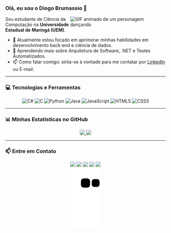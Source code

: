 ### Olá, eu sou o Diogo Brumassio 👋

<img src="https://c.tenor.com/0HpGGC3NQnQAAAAC/nutsa-dianho.gif" min-width="300px" max-width="300px" width="300px" align="right" alt="GIF animado de um personagem dançando">

Sou estudante de Ciência da Computação na **Universidade Estadual de Maringá (UEM)**. 

- 🔭 Atualmente estou focado em aprimorar minhas habilidades em desenvolvimento back-end e ciência de dados.
- 🌱 Aprendendo mais sobre Arquitetura de Software, .NET e Testes Automatizados.
- 📫 Como falar comigo: sinta-se à vontade para me contatar por [LinkedIn](https://www.linkedin.com/in/diogobrumassio/) ou E-mail.

---

### 💻 Tecnologias e Ferramentas

<div align="center">
  <img align="center" alt="C#" height="40" width="50" src="https://cdn.jsdelivr.net/gh/devicons/devicon/icons/csharp/csharp-original.svg" />
  <img align="center" alt="C" height="40" width="50" src="https://cdn.jsdelivr.net/gh/devicons/devicon/icons/c/c-original.svg" />
  <img align="center" alt="Python" height="40" width="50" src="https://cdn.jsdelivr.net/gh/devicons/devicon/icons/python/python-original.svg" />
  <img align="center" alt="Java" height="40" width="50" src="https://cdn.jsdelivr.net/gh/devicons/devicon/icons/java/java-original.svg" />
  <img align="center" alt="JavaScript" height="40" width="50" src="https://cdn.jsdelivr.net/gh/devicons/devicon/icons/javascript/javascript-original.svg" />
  <img align="center" alt="HTML5" height="40" width="50" src="https://cdn.jsdelivr.net/gh/devicons/devicon/icons/html5/html5-original.svg" />
  <img align="center" alt="CSS3" height="40" width="50" src="https://cdn.jsdelivr.net/gh/devicons/devicon/icons/css3/css3-original.svg" />
</div>

---

### 📊 Minhas Estatísticas no GitHub

<div align="center">
  <a href="https://github.com/Brumassio">
    <img height="180em" src="https://github-readme-stats.vercel.app/api?username=Brumassio&show_icons=true&theme=omni&include_all_commits=true&count_private=true"/>
    <img height="180em" src="https://github-readme-stats.vercel.app/api/top-langs/?username=Brumassio&layout=compact&langs_count=7&theme=omni"/>
  </a>
</div>

---

### 📫 Entre em Contato

<div align="center">
 <a href="https://www.linkedin.com/in/diogobrumassio/" target="_blank"><img src="https://img.shields.io/badge/-LinkedIn-%230077B5?style=for-the-badge&logo=linkedin&logoColor=white" target="_blank"></a>
 <a href = "mailto:dibrunspeed@gmail.com"><img src="https://img.shields.io/badge/-Gmail-%23333?style=for-the-badge&logo=gmail&logoColor=white" target="_blank"></a>
 <a href="https://instagram.com/diogo_brumassio/" target="_blank"><img src="https://img.shields.io/badge/-Instagram-%23E4405F?style=for-the-badge&logo=instagram&logoColor=white" target="_blank"></a>
 <a href="https://github.com/Brumassio/" target="_blank"><img src="https://img.shields.io/badge/GitHub-100000?style=for-the-badge&logo=github&logoColor=white" target="_blank"></a>
 <a href="https://discord.gg/GvWnKdpT" target="_blank"><img src="https://img.shields.io/badge/Discord-7289DA?style=for-the-badge&logo=discord&logoColor=white" target="_blank"></a>
</div>

<div align="center">
  <img src="https://raw.githubusercontent.com/Brumassio/Brumassio/output/github-contribution-grid-snake.svg" alt="Snake animation">
</div>
